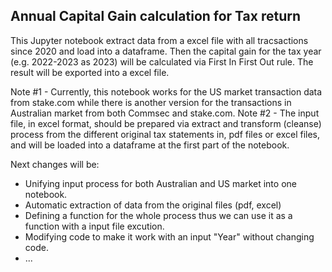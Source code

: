 ## Annual Capital Gain calculation for Tax return
This Jupyter notebook extract data from a excel file with all tracsactions since 2020 and load into a dataframe.
Then the capital gain for the tax year (e.g. 2022-2023 as 2023) will be calculated via First In First Out rule. 
The result will be exported into a excel file. 

Note #1 - Currently, this notebook works for the US market transaction data from stake.com while there is another version for the transactions in Australian market from both Commsec and stake.com. 
Note #2 - The input file, in excel format, should be prepared via extract and transform (cleanse) process from the different original tax statements in, pdf files or excel files, and will be loaded into a dataframe at the first part of the notebook. 

Next changes will be: 
 - Unifying input process for both Australian and US market into one notebook.
 - Automatic extraction of data from the original files (pdf, excel)
 - Defining a function for the whole process thus we can use it as a function with a input file excution.
 - Modifying code to make it work with an input "Year" without changing code. 
 - ...